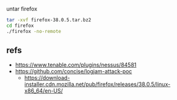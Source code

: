 untar firefox
```bash
tar -xvf firefox-38.0.5.tar.bz2
cd firefox
./firefox -no-remote
```

## refs
- https://www.tenable.com/plugins/nessus/84581
- https://github.com/concise/logjam-attack-poc
	- https://download-installer.cdn.mozilla.net/pub/firefox/releases/38.0.5/linux-x86_64/en-US/

